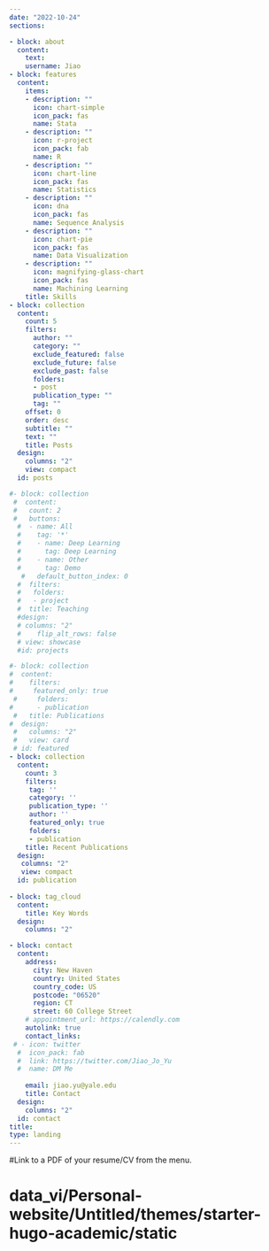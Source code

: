 ```yaml
---
date: "2022-10-24"
sections:

- block: about 
  content: 
    text: 
    username: Jiao
- block: features
  content:
    items:
    - description: ""
      icon: chart-simple
      icon_pack: fas
      name: Stata      
    - description: ""
      icon: r-project
      icon_pack: fab
      name: R
    - description: ""
      icon: chart-line
      icon_pack: fas
      name: Statistics
    - description: ""
      icon: dna
      icon_pack: fas
      name: Sequence Analysis
    - description: ""
      icon: chart-pie
      icon_pack: fas
      name: Data Visualization
    - description: ""
      icon: magnifying-glass-chart
      icon_pack: fas
      name: Machining Learning      
    title: Skills
- block: collection
  content:
    count: 5
    filters:
      author: ""
      category: ""
      exclude_featured: false
      exclude_future: false
      exclude_past: false
      folders:
      - post
      publication_type: ""
      tag: ""
    offset: 0
    order: desc
    subtitle: ""
    text: ""
    title: Posts
  design:
    columns: "2"
    view: compact
  id: posts

#- block: collection
 #  content:
 #   count: 2
 #   buttons:
  #  - name: All
  #    tag: '*'
  #    - name: Deep Learning
  #      tag: Deep Learning
  #    - name: Other
  #      tag: Demo
   #   default_button_index: 0
  #  filters:
  #   folders:
  #   - project
  #  title: Teaching
  #design:
  # columns: "2"
  #    flip_alt_rows: false
  # view: showcase
  #id: projects

#- block: collection
#  content:
#    filters:
#     featured_only: true
 #     folders:
#      - publication
 #   title: Publications
#  design:
 #   columns: "2"
 #   view: card
 # id: featured
- block: collection
  content:
    count: 3
    filters:
     tag: ''
     category: ''
     publication_type: ''
     author: ''
     featured_only: true
     folders:
     - publication
    title: Recent Publications
  design:
   columns: "2"
   view: compact
  id: publication
  
- block: tag_cloud
  content:
    title: Key Words
  design:
    columns: "2"

- block: contact
  content:
    address:
      city: New Haven 
      country: United States
      country_code: US
      postcode: "06520"
      region: CT
      street: 60 College Street 
    # appointment_url: https://calendly.com
    autolink: true
    contact_links:
 # - icon: twitter
  #  icon_pack: fab
  #  link: https://twitter.com/Jiao_Jo_Yu
  #  name: DM Me
    
    email: jiao.yu@yale.edu
    title: Contact
  design:
    columns: "2"
  id: contact
title: 
type: landing
---
```


#Link to a PDF of your resume/CV from the menu.
# data_vi/Personal-website/Untitled/themes/starter-hugo-academic/static
